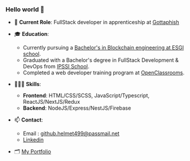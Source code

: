 ### Hello world 👋

- 🏢 **Current Role**: FullStack developer in apprenticeship at [Gottaphish](https://gottaphish.com/)

- 🎓 **Education**:
  - Currently pursuing a [Bachelor's in Blockchain engineering at ESGI school](https://www.esgi.fr/programmes/ingenierie-blockchain.html).
  - Graduated with a Bachelor's degree in FullStack Development & DevOps from [IPSSI School](https://ecole-ipssi.com/formations-informatique/bachelor-developpeur-fullstack-devops/).
  - Completed a web developer training program at [OpenClassrooms](https://openclassrooms.com/fr/).

- 🧑🏻‍💻 **Skills**:
  - **Frontend**: HTML/CSS/SCSS, JavaScript/Typescript, ReactJS/NextJS/Redux
  - **Backend**: NodeJS/Express/NestJS/Firebase

- 📫 **Contact**:
  - Email : github.helmet499@passmail.net
  - [Linkedin](https://www.linkedin.com/in/kevin-rousseau-20a7b11b5/)

- 🗂️ [My Portfolio](https://www.rousseau-kevin-portfolio.com/)



